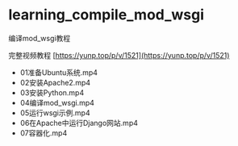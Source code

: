 # learning_compile_mod_wsgi
编译mod_wsgi教程

完整视频教程 [https://yunp.top/p/v/1521](https://yunp.top/p/v/1521)  

* 01准备Ubuntu系统.mp4
* 02安装Apache2.mp4
* 03安装Python.mp4
* 04编译mod_wsgi.mp4
* 05运行wsgi示例.mp4
* 06在Apache中运行Django网站.mp4
* 07容器化.mp4

